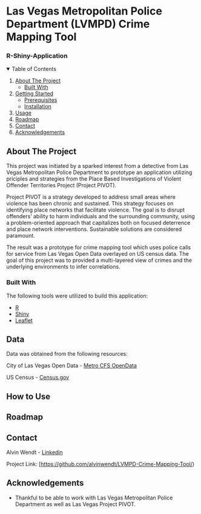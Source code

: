 # Las Vegas Metropolitan Police Department (LVMPD) Crime Mapping Tool 
### R-Shiny-Application


<!-- TABLE OF CONTENTS -->
<details open="open">
  <summary>Table of Contents</summary>
  <ol>
    <li>
      <a href="#about-the-project">About The Project</a>
      <ul>
        <li><a href="#built-with">Built With</a></li>
      </ul>
    </li>
    <li>
      <a href="#getting-started">Getting Started</a>
      <ul>
        <li><a href="#prerequisites">Prerequisites</a></li>
        <li><a href="#installation">Installation</a></li>
      </ul>
    </li>
    <li><a href="#How to Use">Usage</a></li>
    <li><a href="#roadmap">Roadmap</a></li>
    <li><a href="#contact">Contact</a></li>
    <li><a href="#acknowledgements">Acknowledgements</a></li>
  </ol>
</details>



<!-- ABOUT THE PROJECT -->
## About The Project
This project was initiated by a sparked interest from a detective from Las Vegas Metropolitan Police Department to prototype an application utilizing priciples and strategies from the Place Based Investigations of Violent Offender Territories Project (Project PIVOT).

Project PIVOT is a strategy developed to address small areas where violence has been chronic and sustained.  This strategy focuses on identifying place networks that facilitate violence.  The goal is to disrupt offenders’ ability to harm individuals and the surrounding community, using a problem-oriented approach that capitalizes both on focused deterrence and place network interventions.  Sustainable solutions are considered paramount.

The result was a prototype for crime mapping tool which uses police calls for service from Las Vegas Open Data overlayed on US census data. 
The goal of this project was to provided a multi-layered view of crimes and the underlying environments to infer correlations.

### Built With

The following tools were utilized to build this application:
* [R](https://www.r-project.org/)
* [Shiny](https://shiny.rstudio.com/)
* [Leaflet](https://rstudio.github.io/leaflet/)

## Data

Data was obtained from the following resources:

City of Las Vegas Open Data - [Metro CFS OpenData](https://opendataportal-lasvegas.opendata.arcgis.com/datasets/metro-cfs-opendata/data?orderBy=Event_Date)

US Census - [Census.gov](https://www.census.gov/data.html)

## How to Use

## Roadmap



## Contact

Alvin Wendt - [Linkedin](https://www.linkedin.com/in/alvinwendt/)

Project Link: [https://github.com/alvinwendt/LVMPD-Crime-Mapping-Tool/)

## Acknowledgements
* Thankful to be able to work with Las Vegas Metropolitan Police Department as well as Las Vegas Project PIVOT.
